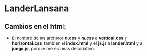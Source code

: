 # LanderLansana
## Cambios en el html:

* El nombre de los archivos **d.css** y **m.css** a **vertical.css** y **horizontal.css**, tambien el **index.html** y el **js.js** a **lander.html** y a **juego.js**, porque me era mas descriptivo.
